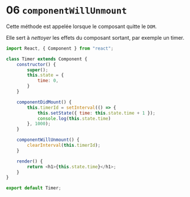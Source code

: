 # 06 `componentWillUnmount`

Cette méthode est appelée lorsque le composant quitte le `DOM`.

Elle sert à *nettoyer* les effets du composant sortant, par exemple un timer.

```js
import React, { Component } from "react";

class Timer extends Component {
    constructor() {
        super();
        this.state = {
            time: 0,
        }
    }

    componentDidMount() {
        this.timerId = setInterval(() => {
            this.setState({ time: this.state.time + 1 });
            console.log(this.state.time)
        }, 1000);  
    }

    componentWillUnmount() {
        clearInterval(this.timerId);
    }

    render() {
        return <h1>{this.state.time}</h1>;
    }
}

export default Timer;
```

